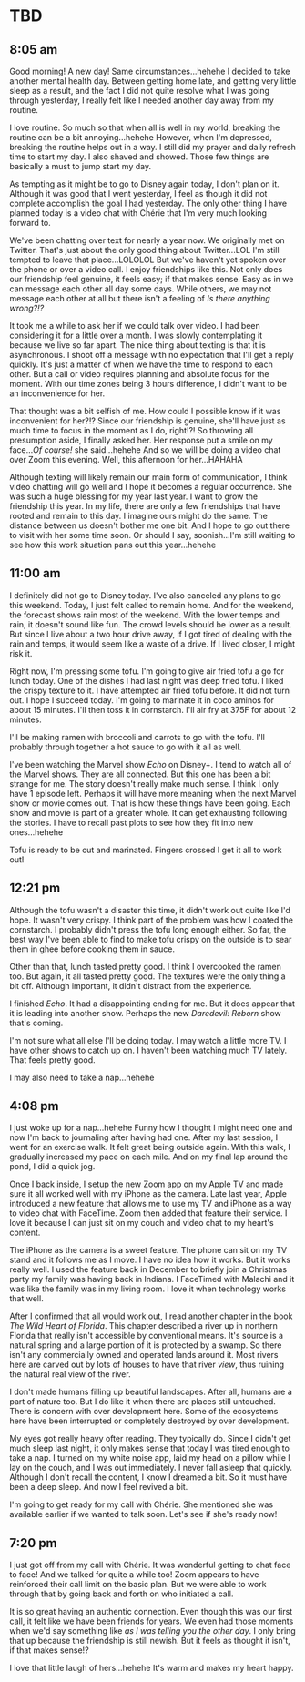 # TBD

## 8:05 am

Good morning! A new day! Same circumstances...hehehe I decided to take another mental health day. Between getting home late, and getting very little sleep as a result, and the fact I did not quite resolve what I was going through yesterday, I really felt like I needed another day away from my routine.

I love routine. So much so that when all is well in my world, breaking the routine can be a bit annoying...hehehe However, when I'm depressed, breaking the routine helps out in a way. I still did my prayer and daily refresh time to start my day. I also shaved and showed. Those few things are basically a must to jump start my day.

As tempting as it might be to go to Disney again today, I don't plan on it. Although it was good that I went yesterday, I feel as though it did not complete accomplish the goal I had yesterday. The only other thing I have planned today is a video chat with Chérie that I'm very much looking forward to.

We've been chatting over text for nearly a year now. We originally met on Twitter. That's just about the only good thing about Twitter...LOL I'm still tempted to leave that place...LOLOLOL But we've haven't yet spoken over the phone or over a video call. I enjoy friendships like this. Not only does our friendship feel genuine, it feels easy; if that makes sense. Easy as in we can message each other all day some days. While others, we may not message each other at all but there isn't a feeling of *Is there anything wrong?!?*

It took me a while to ask her if we could talk over video. I had been considering it for a little over a month. I was slowly contemplating it because we live so far apart. The nice thing about texting is that it is asynchronous. I shoot off a message with no expectation that I'll get a reply quickly. It's just a matter of when we have the time to respond to each other. But a call or video requires planning and absolute focus for the moment. With our time zones being 3 hours difference, I didn't want to be an inconvenience for her.

That thought was a bit selfish of me. How could I possible know if it was inconvenient for her?!? Since our friendship is genuine, she'll have just as much time to focus in the moment as I do, right!?! So throwing all presumption aside, I finally asked her. Her response put a smile on my face...*Of course!* she said...hehehe And so we will be doing a video chat over Zoom this evening. Well, this afternoon for her...HAHAHA

Although texting will likely remain our main form of communication, I think video chatting will go well and I hope it becomes a regular occurrence. She was such a huge blessing for my year last year. I want to grow the friendship this year. In my life, there are only a few friendships that have rooted and remain to this day. I imagine ours might do the same. The distance between us doesn't bother me one bit. And I hope to go out there to visit with her some time soon. Or should I say, soonish...I'm still waiting to see how this work situation pans out this year...hehehe

## 11:00 am

I definitely did not go to Disney today. I've also canceled any plans to go this weekend. Today, I just felt called to remain home. And for the weekend, the forecast shows rain most of the weekend. With the lower temps and rain, it doesn't sound like fun. The crowd levels should be lower as a result. But since I live about a two hour drive away, if I got tired of dealing with the rain and temps, it would seem like a waste of a drive. If I lived closer, I might risk it.

Right now, I'm pressing some tofu. I'm going to give air fried tofu a go for lunch today. One of the dishes I had last night was deep fried tofu. I liked the crispy texture to it. I have attempted air fried tofu before. It did not turn out. I hope I succeed today. I'm going to marinate it in coco aminos for about 15 minutes. I'll then toss it in cornstarch. I'll air fry at 375F for about 12 minutes.

I'll be making ramen with broccoli and carrots to go with the tofu. I'll probably through together a hot sauce to go with it all as well.

I've been watching the Marvel show *Echo* on Disney+. I tend to watch all of the Marvel shows. They are all connected. But this one has been a bit strange for me. The story doesn't really make much sense. I think I only have 1 episode left. Perhaps it will have more meaning when the next Marvel show or movie comes out. That is how these things have been going. Each show and movie is part of a greater whole. It can get exhausting following the stories. I have to recall past plots to see how they fit into new ones...hehehe

Tofu is ready to be cut and marinated. Fingers crossed I get it all to work out!

## 12:21 pm

Although the tofu wasn't a disaster this time, it didn't work out quite like I'd hope. It wasn't very crispy. I think part of the problem was how I coated the cornstarch. I probably didn't press the tofu long enough either. So far, the best way I've been able to find to make tofu crispy on the outside is to sear them in ghee before cooking them in sauce.

Other than that, lunch tasted pretty good. I think I overcooked the ramen too. But again, it all tasted pretty good. The textures were the only thing a bit off. Although important, it didn't distract from the experience.

I finished *Echo*. It had a disappointing ending for me. But it does appear that it is leading into another show. Perhaps the new *Daredevil: Reborn* show that's coming.

I'm not sure what all else I'll be doing today. I may watch a little more TV. I have other shows to catch up on. I haven't been watching much TV lately. That feels pretty good.

I may also need to take a nap...hehehe

## 4:08 pm

I just woke up for a nap...hehehe Funny how I thought I might need one and now I'm back to journaling after having had one. After my last session, I went for an exercise walk. It felt great being outside again. With this walk, I gradually increased my pace on each mile. And on my final lap around the pond, I did a quick jog.

Once I back inside, I setup the new Zoom app on my Apple TV and made sure it all worked well with my iPhone as the camera. Late last year, Apple introduced a new feature that allows me to use my TV and iPhone as a way to video chat with FaceTime. Zoom then added that feature their service. I love it because I can just sit on my couch and video chat to my heart's content.

The iPhone as the camera is a sweet feature. The phone can sit on my TV stand and it follows me as I move. I have no idea how it works. But it works really well. I used the feature back in December to briefly join a Christmas party my family was having back in Indiana. I FaceTimed with Malachi and it was like the family was in my living room. I love it when technology works that well.

After I confirmed that all would work out, I read another chapter in the book *The Wild Heart of Florida*. This chapter described a river up in northern Florida that really isn't accessible by conventional means. It's source is a natural spring and a large portion of it is protected by a swamp. So there isn't any commercially owned and operated lands around it. Most rivers here are carved out by lots of houses to have that river *view*, thus ruining the natural real view of the river.

I don't made humans filling up beautiful landscapes. After all, humans are a part of nature too. But I do like it when there are places still untouched. There is concern with over development here. Some of the ecosystems here have been interrupted or completely destroyed by over development.

My eyes got really heavy ofter reading. They typically do. Since I didn't get much sleep last night, it only makes sense that today I was tired enough to take a nap. I turned on my white noise app, laid my head on a pillow while I lay on the couch, and I was out immediately. I never fall asleep that quickly. Although I don't recall the content, I know I dreamed a bit. So it must have been a deep sleep. And now I feel revived a bit.

I'm going to get ready for my call with Chérie. She mentioned she was available earlier if we wanted to talk soon. Let's see if she's ready now!

## 7:20 pm

I just got off from my call with Chérie. It was wonderful getting to chat face to face! And we talked for quite a while too! Zoom appears to have reinforced their call limit on the basic plan. But we were able to work through that by going back and forth on who initiated a call.

It is so great having an authentic connection. Even though this was our first call, it felt like we have been friends for years. We even had those moments when we'd say something like *as I was telling you the other day*. I only bring that up because the friendship is still newish. But it feels as thought it isn't, if that makes sense!?

I love that little laugh of hers...hehehe It's warm and makes my heart happy.

